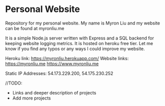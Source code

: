 # Personal Website
Repository for my personal website. My name is Myron Liu and my website can be found at myronliu.me

It is a simple Node.js server written with Express and a SQL backend for keeping website logging metrics. It is hosted on heroku free tier. Let me know if you find any typos or any ways I could improve my website.

Heroku link: https://myronliu.herokuapp.com/
Website links: https://myronliu.me https://www.myronliu.me

Static IP Addresses: 54.173.229.200, 54.175.230.252

//TODO:
- Links and deeper description of projects
- Add more projects
